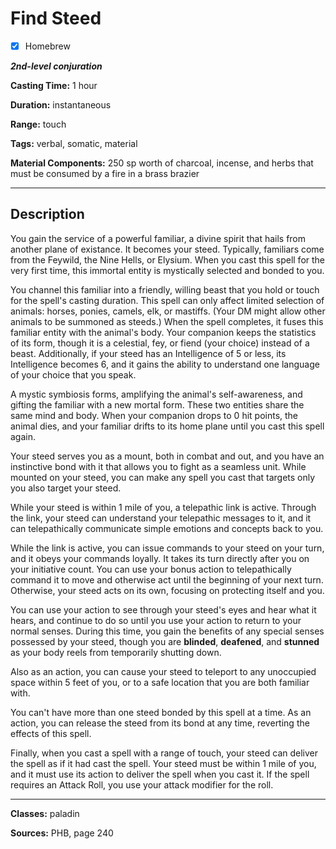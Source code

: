 # Find Steed

- [x] Homebrew

***2nd-level conjuration***

**Casting Time:** 1 hour

**Duration:** instantaneous

**Range:** touch

**Tags:** verbal, somatic, material

**Material Components:** 250 sp worth of charcoal, incense, and herbs that must be consumed by a fire in a brass brazier

---

## Description
You gain the service of a powerful familiar, a divine spirit that hails from another plane of existance.
It becomes your steed.
Typically, familiars come from the Feywild, the Nine Hells, or Elysium.
When you cast this spell for the very first time, this immortal entity is mystically selected and bonded to you.

You channel this familiar into a friendly, willing beast that you hold or touch for the spell's casting duration.
This spell can only affect limited selection of animals: horses, ponies, camels, elk, or mastiffs. (Your DM might allow other animals to be summoned as steeds.) When the spell completes, it fuses this familiar entity with the animal's body.
Your companion keeps the statistics of its form, though it is a celestial, fey, or fiend (your choice) instead of a beast.
Additionally, if your steed has an Intelligence of 5 or less, its Intelligence becomes 6, and it gains the ability to understand one language of your choice that you speak.

A mystic symbiosis forms, amplifying the animal's self-awareness, and gifting the familiar with a new mortal form.
These two entities share the same mind and body.
When your companion drops to 0 hit points, the animal dies, and your familiar drifts to its home plane until you cast this spell again.

Your steed serves you as a mount, both in combat and out, and you have an instinctive bond with it that allows you to fight as a seamless unit.
While mounted on your steed, you can make any spell you cast that targets only you also target your steed.

While your steed is within 1 mile of you, a telepathic link is active.
Through the link, your steed can understand your telepathic messages to it, and it can telepathically communicate simple emotions and concepts back to you.

While the link is active, you can issue commands to your steed on your turn, and it obeys your commands loyally.
It takes its turn directly after you on your initiative count.
You can use your bonus action to telepathically command it to move and otherwise act until the beginning of your next turn.
Otherwise, your steed acts on its own, focusing on protecting itself and you.

You can use your action to see through your steed's eyes and hear what it hears, and continue to do so until you use your action to return to your normal senses.
During this time, you gain the benefits of any special senses possessed by your steed, though you are **blinded**, **deafened**, and **stunned** as your body reels from temporarily shutting down.

Also as an action, you can cause your steed to teleport to any unoccupied space within 5 feet of you, or to a safe location that you are both familiar with.

You can't have more than one steed bonded by this spell at a time.
As an action, you can release the steed from its bond at any time, reverting the effects of this spell.

Finally, when you cast a spell with a range of touch, your steed can deliver the spell as if it had cast the spell.
Your steed must be within 1 mile of you, and it must use its action to deliver the spell when you cast it.
If the spell requires an Attack Roll, you use your attack modifier for the roll.

---

**Classes:** paladin

**Sources:** PHB, page 240
